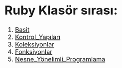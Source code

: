 # Ruby Klasör sırası:

1. [Basit]
2. [Kontrol_Yapıları]
3. [Koleksiyonlar]
4. [Fonksiyonlar]
5. [Nesne_Yönelimli_Programlama]

[Basit]:/basit.rb
[Kontrol_Yapıları]:/kontrol_yapilari.rb
[Koleksiyonlar]:/koleksiyonlar.rb
[Fonksiyonlar]:/fonksiyonlar.rb
[Nesne_Yönelimli_Programlama]:/nesne_yonelimli_programlama.rb

<style type="text/css">
    body {
        font-size: 125%;
    }
</style>